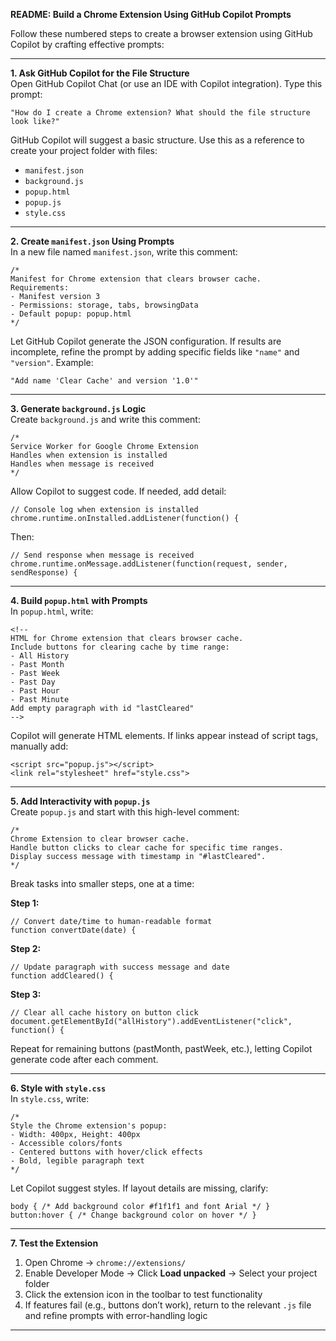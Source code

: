 **README: Build a Chrome Extension Using GitHub Copilot Prompts**  

Follow these numbered steps to create a browser extension using GitHub Copilot by crafting effective prompts:  

---

**1. Ask GitHub Copilot for the File Structure**  
Open GitHub Copilot Chat (or use an IDE with Copilot integration). Type this prompt:  
```  
"How do I create a Chrome extension? What should the file structure look like?"  
```  
GitHub Copilot will suggest a basic structure. Use this as a reference to create your project folder with files:  
- `manifest.json`  
- `background.js`  
- `popup.html`  
- `popup.js`  
- `style.css`  

---

**2. Create `manifest.json` Using Prompts**  
In a new file named `manifest.json`, write this comment:  
```  
/*  
Manifest for Chrome extension that clears browser cache.  
Requirements:  
- Manifest version 3  
- Permissions: storage, tabs, browsingData  
- Default popup: popup.html  
*/  
```  
Let GitHub Copilot generate the JSON configuration. If results are incomplete, refine the prompt by adding specific fields like `"name"` and `"version"`. Example:  
```  
"Add name 'Clear Cache' and version '1.0'"  
```  

---

**3. Generate `background.js` Logic**  
Create `background.js` and write this comment:  
```  
/*  
Service Worker for Google Chrome Extension  
Handles when extension is installed  
Handles when message is received  
*/  
```  
Allow Copilot to suggest code. If needed, add detail:  
```  
// Console log when extension is installed  
chrome.runtime.onInstalled.addListener(function() {  
```  
Then:  
```  
// Send response when message is received  
chrome.runtime.onMessage.addListener(function(request, sender, sendResponse) {  
```  

---

**4. Build `popup.html` with Prompts**  
In `popup.html`, write:  
```  
<!--  
HTML for Chrome extension that clears browser cache.  
Include buttons for clearing cache by time range:  
- All History  
- Past Month  
- Past Week  
- Past Day  
- Past Hour  
- Past Minute  
Add empty paragraph with id "lastCleared"  
-->  
```  
Copilot will generate HTML elements. If links appear instead of script tags, manually add:  
```  
<script src="popup.js"></script>  
<link rel="stylesheet" href="style.css">  
```  

---

**5. Add Interactivity with `popup.js`**  
Create `popup.js` and start with this high-level comment:  
```  
/*  
Chrome Extension to clear browser cache.  
Handle button clicks to clear cache for specific time ranges.  
Display success message with timestamp in "#lastCleared".  
*/  
```  
Break tasks into smaller steps, one at a time:  

**Step 1:**  
```  
// Convert date/time to human-readable format  
function convertDate(date) {  
```  

**Step 2:**  
```  
// Update paragraph with success message and date  
function addCleared() {  
```  

**Step 3:**  
```  
// Clear all cache history on button click  
document.getElementById("allHistory").addEventListener("click", function() {  
```  

Repeat for remaining buttons (pastMonth, pastWeek, etc.), letting Copilot generate code after each comment.  

---

**6. Style with `style.css`**  
In `style.css`, write:  
```  
/*  
Style the Chrome extension's popup:  
- Width: 400px, Height: 400px  
- Accessible colors/fonts  
- Centered buttons with hover/click effects  
- Bold, legible paragraph text  
*/  
```  
Let Copilot suggest styles. If layout details are missing, clarify:  
```  
body { /* Add background color #f1f1f1 and font Arial */ }  
button:hover { /* Change background color on hover */ }  
```  

---

**7. Test the Extension**  
1. Open Chrome → `chrome://extensions/`  
2. Enable Developer Mode → Click **Load unpacked** → Select your project folder  
3. Click the extension icon in the toolbar to test functionality  
4. If features fail (e.g., buttons don’t work), return to the relevant `.js` file and refine prompts with error-handling logic  

---  
